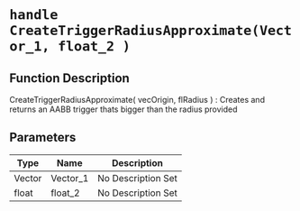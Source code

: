 # `handle CreateTriggerRadiusApproximate(Vector_1, float_2 )`
## Function Description
CreateTriggerRadiusApproximate( vecOrigin, flRadius ) : Creates and returns an AABB trigger thats bigger than the radius provided
## Parameters
Type|Name|Description
--|--|--
Vector|Vector_1|No Description Set
float|float_2|No Description Set
